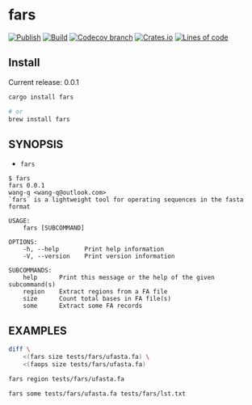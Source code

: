 # fars

[![Publish](https://github.com/wang-q/fars/actions/workflows/publish.yml/badge.svg)](https://github.com/wang-q/fars/actions)
[![Build](https://github.com/wang-q/fars/actions/workflows/build.yml/badge.svg)](https://github.com/wang-q/fars/actions)
[![Codecov branch](https://img.shields.io/codecov/c/github/wang-q/fars/master.svg)](https://codecov.io/github/wang-q/fars?branch=master)
[![Crates.io](https://img.shields.io/crates/v/fars.svg)](https://crates.io/crates/fars)
[![Lines of code](https://tokei.rs/b1/github/wang-q/fars?category=code)](https://github.com//wang-q/fars)

## Install

Current release: 0.0.1

```bash
cargo install fars

# or
brew install fars

```

## SYNOPSIS

* `fars`

```text
$ fars
fars 0.0.1
wang-q <wang-q@outlook.com>
`fars` is a lightweight tool for operating sequences in the fasta format

USAGE:
    fars [SUBCOMMAND]

OPTIONS:
    -h, --help       Print help information
    -V, --version    Print version information

SUBCOMMANDS:
    help      Print this message or the help of the given subcommand(s)
    region    Extract regions from a FA file
    size      Count total bases in FA file(s)
    some      Extract some FA records

```

## EXAMPLES

```bash
diff \
    <(fars size tests/fars/ufasta.fa) \
    <(faops size tests/fars/ufasta.fa)

fars region tests/fars/ufasta.fa

fars some tests/fars/ufasta.fa tests/fars/lst.txt

```
